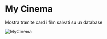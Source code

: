 <h1>My Cinema</h1>

<p>Mostra tramite card i film salvati su un database</p>

![MyCinema](https://user-images.githubusercontent.com/84190473/158571407-b7d24c9e-eb57-423d-997a-34b12561bce2.jpg)
